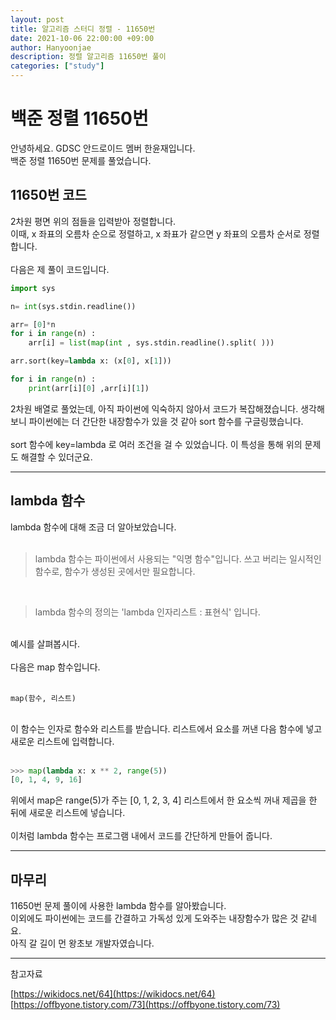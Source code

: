 ```yaml
---
layout: post
title: 알고리즘 스터디 정렬 - 11650번
date: 2021-10-06 22:00:00 +09:00
author: Hanyoonjae
description: 정렬 알고리즘 11650번 풀이
categories: ["study"]
---
```


# 백준 정렬 11650번

안녕하세요. GDSC 안드로이드 멤버 한윤재입니다.<br>
백준 정렬 11650번 문제를 풀었습니다.

## 11650번 코드

2차원 평면 위의 점들을 입력받아 정렬합니다.<br>
이때, x 좌표의 오름차 순으로 정렬하고, x 좌표가 같으면 y 좌표의 오름차 순서로 정렬합니다.<br>
<br>
다음은 제 풀이 코드입니다.
<br>

```python
import sys

n= int(sys.stdin.readline())

arr= [0]*n
for i in range(n) :
    arr[i] = list(map(int , sys.stdin.readline().split( )))

arr.sort(key=lambda x: (x[0], x[1]))

for i in range(n) :
    print(arr[i][0] ,arr[i][1])
```

2차원 배열로 풀었는데, 아직 파이썬에 익숙하지 않아서 코드가 복잡해졌습니다. 생각해보니 파이썬에는 더 간단한 내장함수가 있을 것 같아 sort 함수를 구글링했습니다.<br>
<br>
sort 함수에 key=lambda 로 여러 조건을 걸 수 있었습니다. 이 특성을 통해 위의 문제도 해결할 수 있더군요.

<hr>

## lambda 함수

lambda 함수에 대해 조금 더 알아보았습니다.<br>
<br>

> lambda 함수는 파이썬에서 사용되는 "익명 함수"입니다. 쓰고 버리는 일시적인 함수로, 함수가 생성된 곳에서만 필요합니다.

<br>

> lambda 함수의 정의는 'lambda 인자리스트 : 표현식' 입니다.

<br>
예시를 살펴봅시다.<br>
<br>
다음은 map 함수입니다.<br>
<br>

`map(함수, 리스트)`

<br>
이 함수는 인자로 함수와 리스트를 받습니다. 리스트에서 요소를 꺼낸 다음 함수에 넣고 새로운 리스트에 입력합니다.<br>
<br>

```python
>>> map(lambda x: x ** 2, range(5))
[0, 1, 4, 9, 16]
```

위에서 map은 range(5)가 주는 [0, 1, 2, 3, 4] 리스트에서 한 요소씩 꺼내 제곱을 한 뒤에 새로운 리스트에 넣습니다.<br>
<br>
이처럼 lambda 함수는 프로그램 내에서 코드를 간단하게 만들어 줍니다.

<hr>

## 마무리

11650번 문제 풀이에 사용한 lambda 함수를 알아봤습니다.<br>
이외에도 파이썬에는 코드를 간결하고 가독성 있게 도와주는 내장함수가 많은 것 같네요.<br>
아직 갈 길이 먼 왕초보 개발자였습니다.

<hr>
참고자료  
  
  
[https://wikidocs.net/64](https://wikidocs.net/64)  
[https://offbyone.tistory.com/73](https://offbyone.tistory.com/73)
